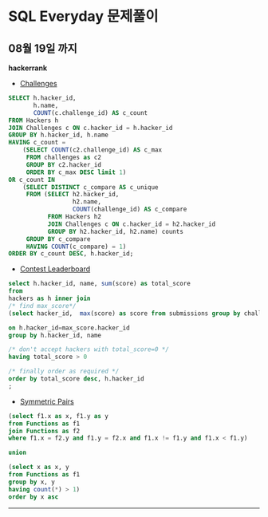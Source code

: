 # SQL Everyday 문제풀이
## 08월 19일 까지

**hackerrank**
- [Challenges](https://www.hackerrank.com/challenges/challenges/problem)


```SQL
SELECT h.hacker_id, 
       h.name, 
       COUNT(c.challenge_id) AS c_count
FROM Hackers h
JOIN Challenges c ON c.hacker_id = h.hacker_id
GROUP BY h.hacker_id, h.name
HAVING c_count = 
    (SELECT COUNT(c2.challenge_id) AS c_max
     FROM challenges as c2 
     GROUP BY c2.hacker_id 
     ORDER BY c_max DESC limit 1)
OR c_count IN 
    (SELECT DISTINCT c_compare AS c_unique
     FROM (SELECT h2.hacker_id, 
                  h2.name, 
                  COUNT(challenge_id) AS c_compare
           FROM Hackers h2
           JOIN Challenges c ON c.hacker_id = h2.hacker_id
           GROUP BY h2.hacker_id, h2.name) counts
     GROUP BY c_compare
     HAVING COUNT(c_compare) = 1)
ORDER BY c_count DESC, h.hacker_id;
```

- [Contest Leaderboard](https://www.hackerrank.com/challenges/contest-leaderboard/problem?h_r=next-challenge&h_v=zen)

```SQL
select h.hacker_id, name, sum(score) as total_score
from
hackers as h inner join
/* find max_score*/
(select hacker_id,  max(score) as score from submissions group by challenge_id, hacker_id) max_score

on h.hacker_id=max_score.hacker_id
group by h.hacker_id, name

/* don't accept hackers with total_score=0 */
having total_score > 0

/* finally order as required */
order by total_score desc, h.hacker_id
;
```
- [Symmetric Pairs](https://www.hackerrank.com/challenges/symmetric-pairs/problem?h_r=internal-search)

```SQL
(select f1.x as x, f1.y as y
from Functions as f1
join Functions as f2
where f1.x = f2.y and f1.y = f2.x and f1.x != f1.y and f1.x < f1.y)

union

(select x as x, y
from Functions as f1
group by x, y
having count(*) > 1)
order by x asc
```
-------------------------------------